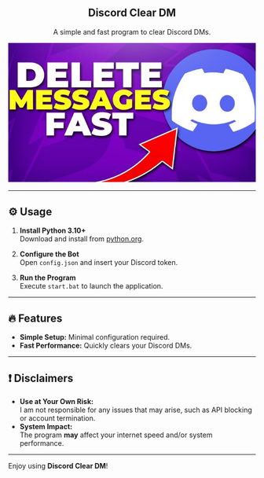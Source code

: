 
<div align="center">
  <h2>Discord Clear DM</h2>
  <p>A simple and fast program to clear Discord DMs.</p>
  <img src="preview.jpg" alt="Preview of Discord Clear DM" style="max-width:100%; height:auto;">
</div>

---

## ⚙️ Usage

1. **Install Python 3.10+**  
   Download and install from [python.org](https://www.python.org/downloads/).

2. **Configure the Bot**  
   Open `config.json` and insert your Discord token.

3. **Run the Program**  
   Execute `start.bat` to launch the application.

---

## 🔥 Features

- **Simple Setup:** Minimal configuration required.
- **Fast Performance:** Quickly clears your Discord DMs.

---

## ❗ Disclaimers

- **Use at Your Own Risk:**  
  I am not responsible for any issues that may arise, such as API blocking or account termination.
- **System Impact:**  
  The program **may** affect your internet speed and/or system performance.

---

Enjoy using **Discord Clear DM**!

